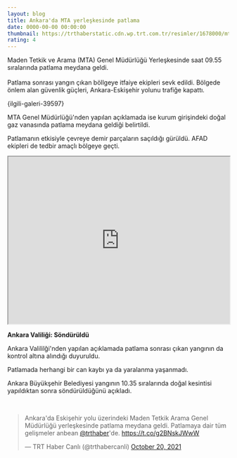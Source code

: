 ```yaml
--- 
layout: blog
title: Ankara'da MTA yerleşkesinde patlama
date: 0000-00-00 00:00:00
thumbnail: https://trthaberstatic.cdn.wp.trt.com.tr/resimler/1678000/mta-aa-1678282.jpg
rating: 4
---
```

<p>
	Maden Tetkik ve Arama (MTA) Genel Müdürlüğü Yerleşkesinde saat 09.55 sıralarında patlama meydana geldi.<br />
	<br />
	Patlama sonrası yangın çıkan böllgeye itfaiye ekipleri sevk edildi. Bölgede önlem alan güvenlik güçleri, Ankara-Eskişehir yolunu trafiğe kapattı.</p>
<p>
	{ilgili-galeri-39597}</p>
<p>
	MTA Genel Müdürlüğü'nden yapılan açıklamada ise kurum girişindeki doğal gaz vanasında patlama meydana geldiği belirtildi. </p>
<p>
	Patlamanın etkisiyle çevreye demir parçaların saçıldığı gürüldü. AFAD ekipleri de tedbir amaçlı bölgeye geçti.</p>
<p>
	<iframe height="380" src="https://www.trthaber.com/video_siteneekle.php?id=59474&video=1&baslik=0&spot=0&tarih=0" width="100%"></iframe></p>
<p>
	<strong>Ankara Valiliği: Söndürüldü</strong></p>
<p>
	Ankara Valililği'nden yapılan açıklamada patlama sonrası çıkan yangının da kontrol altına alındığı duyuruldu.</p>
<p>
	Patlamada herhangi bir can kaybı ya da yaralanma yaşanmadı. </p>
<p>
	Ankara Büyükşehir Belediyesi yangının 10.35 sıralarında doğal kesintisi yapıldıktan sonra söndürüldüğünü açıkladı. </p>
<p>
	 </p>
<blockquote class="twitter-tweet">
	<p dir="ltr" lang="tr">
		Ankara'da Eskişehir yolu üzerindeki Maden Tetkik Arama Genel Müdürlüğü yerleşkesinde patlama meydana geldi. Patlamaya dair tüm gelişmeler anbean <a href="https://twitter.com/trthaber?ref_src=twsrc%5Etfw">@trthaber</a>'de. <a href="https://t.co/g2BNskJWwW">https://t.co/g2BNskJWwW</a></p>
	— TRT Haber Canlı (@trthabercanli) <a href="https://twitter.com/trthabercanli/status/1450726011251957765?ref_src=twsrc%5Etfw">October 20, 2021</a></blockquote>
<script async src="https://platform.twitter.com/widgets.js" charset="utf-8"></script>